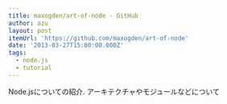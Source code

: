 ```yaml
---
title: maxogden/art-of-node · GitHub
author: azu
layout: post
itemUrl: 'https://github.com/maxogden/art-of-node'
date: '2013-03-27T15:00:00.000Z'
tags:
  - node.js
  - tutorial
---
```

Node.jsについての紹介.
アーキテクチャやモジュールなどについて
